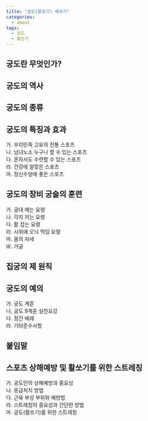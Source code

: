 ```yaml
---
title: "궁도(활쏘기) 배우기"
categories:
  - about
tags:
  - 궁도
  - 활쏘기
---
```


## 궁도란 무엇인가? 

## 궁도의 역사 

## 궁도의 종류

## 궁도의 특징과 효과 
가. 우리민족 고유의 전통 스포츠     
나. 남녀노소 누구나 할 수 있는 스포츠     
다. 혼자서도 수련할 수 있는 스포츠      
라. 건강에 알맞은 스포츠     
마. 정신수양에 좋은 스포츠      

## 궁도의 장비 궁술의 훈련 
가. 궁대 매는 요령      
나. 각지 끼는 요령      
다. 활 잡는 요령      
라. 시위에 오늬 먹임 요령      
마. 몸의 자세     
바. 거궁     

## 집궁의 제 원칙

## 궁도의 예의 
가. 궁도 계훈      
나, 궁도 9계훈 실천요강      
다. 정간 배례      
라. 기타준수사항     

## 붙임말 

## 스포츠 상해예방 및 활쏘기를 위한 스트레칭 
가. 궁도인의 상해예방과 중요성      
나. 응급처치 방법      
다. 근육 부상 부위와 예방법      
라. 스트레칭의 중요성과 간단한 방법      
마. 궁도(활쏘기)를 위한 스트레칭     

